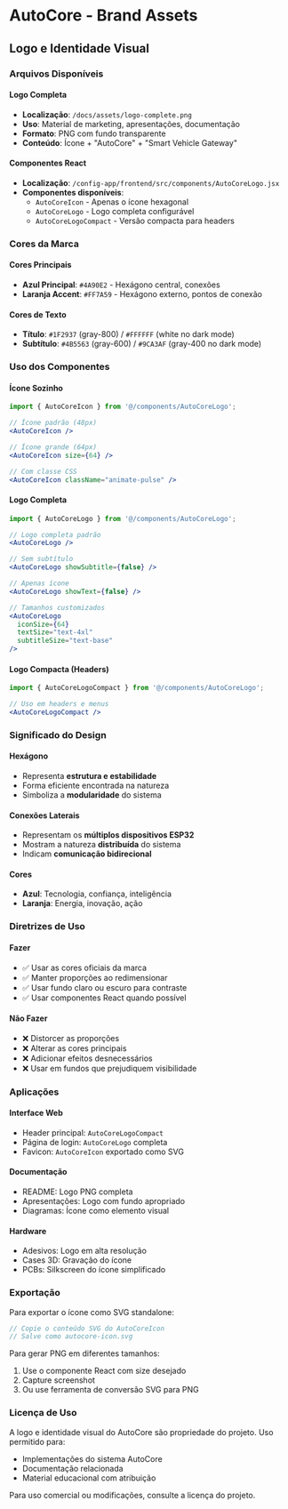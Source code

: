 # AutoCore - Brand Assets

## Logo e Identidade Visual

### Arquivos Disponíveis

#### Logo Completa
- **Localização**: `/docs/assets/logo-complete.png`
- **Uso**: Material de marketing, apresentações, documentação
- **Formato**: PNG com fundo transparente
- **Conteúdo**: Ícone + "AutoCore" + "Smart Vehicle Gateway"

#### Componentes React
- **Localização**: `/config-app/frontend/src/components/AutoCoreLogo.jsx`
- **Componentes disponíveis**:
  - `AutoCoreIcon` - Apenas o ícone hexagonal
  - `AutoCoreLogo` - Logo completa configurável
  - `AutoCoreLogoCompact` - Versão compacta para headers

### Cores da Marca

#### Cores Principais
- **Azul Principal**: `#4A90E2` - Hexágono central, conexões
- **Laranja Accent**: `#FF7A59` - Hexágono externo, pontos de conexão

#### Cores de Texto
- **Título**: `#1F2937` (gray-800) / `#FFFFFF` (white no dark mode)
- **Subtítulo**: `#4B5563` (gray-600) / `#9CA3AF` (gray-400 no dark mode)

### Uso dos Componentes

#### Ícone Sozinho
```jsx
import { AutoCoreIcon } from '@/components/AutoCoreLogo';

// Ícone padrão (48px)
<AutoCoreIcon />

// Ícone grande (64px)
<AutoCoreIcon size={64} />

// Com classe CSS
<AutoCoreIcon className="animate-pulse" />
```

#### Logo Completa
```jsx
import { AutoCoreLogo } from '@/components/AutoCoreLogo';

// Logo completa padrão
<AutoCoreLogo />

// Sem subtítulo
<AutoCoreLogo showSubtitle={false} />

// Apenas ícone
<AutoCoreLogo showText={false} />

// Tamanhos customizados
<AutoCoreLogo 
  iconSize={64}
  textSize="text-4xl"
  subtitleSize="text-base"
/>
```

#### Logo Compacta (Headers)
```jsx
import { AutoCoreLogoCompact } from '@/components/AutoCoreLogo';

// Uso em headers e menus
<AutoCoreLogoCompact />
```

### Significado do Design

#### Hexágono
- Representa **estrutura e estabilidade**
- Forma eficiente encontrada na natureza
- Simboliza a **modularidade** do sistema

#### Conexões Laterais
- Representam os **múltiplos dispositivos ESP32**
- Mostram a natureza **distribuída** do sistema
- Indicam **comunicação bidirecional**

#### Cores
- **Azul**: Tecnologia, confiança, inteligência
- **Laranja**: Energia, inovação, ação

### Diretrizes de Uso

#### Fazer
- ✅ Usar as cores oficiais da marca
- ✅ Manter proporções ao redimensionar
- ✅ Usar fundo claro ou escuro para contraste
- ✅ Usar componentes React quando possível

#### Não Fazer
- ❌ Distorcer as proporções
- ❌ Alterar as cores principais
- ❌ Adicionar efeitos desnecessários
- ❌ Usar em fundos que prejudiquem visibilidade

### Aplicações

#### Interface Web
- Header principal: `AutoCoreLogoCompact`
- Página de login: `AutoCoreLogo` completa
- Favicon: `AutoCoreIcon` exportado como SVG

#### Documentação
- README: Logo PNG completa
- Apresentações: Logo com fundo apropriado
- Diagramas: Ícone como elemento visual

#### Hardware
- Adesivos: Logo em alta resolução
- Cases 3D: Gravação do ícone
- PCBs: Silkscreen do ícone simplificado

### Exportação

Para exportar o ícone como SVG standalone:

```jsx
// Copie o conteúdo SVG do AutoCoreIcon
// Salve como autocore-icon.svg
```

Para gerar PNG em diferentes tamanhos:
1. Use o componente React com size desejado
2. Capture screenshot
3. Ou use ferramenta de conversão SVG para PNG

### Licença de Uso

A logo e identidade visual do AutoCore são propriedade do projeto.
Uso permitido para:
- Implementações do sistema AutoCore
- Documentação relacionada
- Material educacional com atribuição

Para uso comercial ou modificações, consulte a licença do projeto.